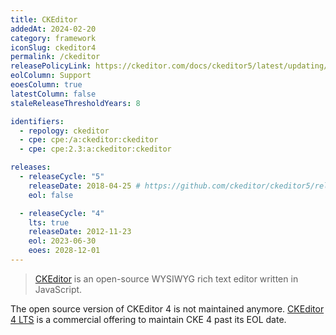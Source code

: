 ```yaml
---
title: CKEditor
addedAt: 2024-02-20
category: framework
iconSlug: ckeditor4
permalink: /ckeditor
releasePolicyLink: https://ckeditor.com/docs/ckeditor5/latest/updating/versioning-policy.html
eolColumn: Support
eoesColumn: true
latestColumn: false
staleReleaseThresholdYears: 8

identifiers:
  - repology: ckeditor
  - cpe: cpe:/a:ckeditor:ckeditor
  - cpe: cpe:2.3:a:ckeditor:ckeditor

releases:
  - releaseCycle: "5"
    releaseDate: 2018-04-25 # https://github.com/ckeditor/ckeditor5/releases/tag/v10.0.0
    eol: false

  - releaseCycle: "4"
    lts: true
    releaseDate: 2012-11-23
    eol: 2023-06-30
    eoes: 2028-12-01
---
```


> [CKEditor](https://ckeditor.com/) is an open-source WYSIWYG rich text editor written in JavaScript.

The open source version of CKEditor 4 is not maintained anymore.
[CKEditor 4 LTS](https://ckeditor.com/ckeditor-4-support/) is a commercial offering to maintain CKE 4 past its EOL date.
